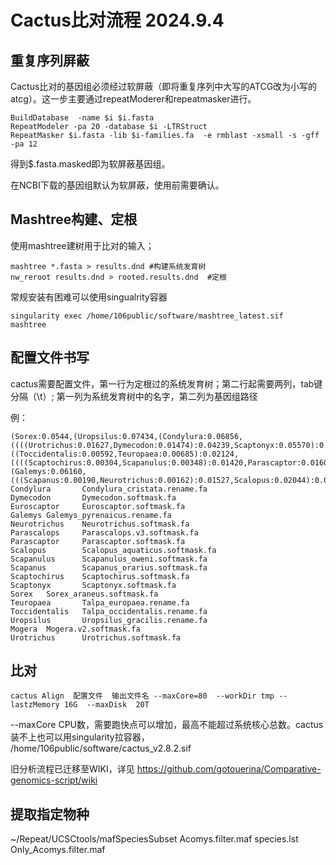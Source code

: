 # Cactus比对流程 2024.9.4

## 重复序列屏蔽
Cactus比对的基因组必须经过软屏蔽（即将重复序列中大写的ATCG改为小写的atcg）。这一步主要通过repeatModerer和repeatmasker进行。

    BuildDatabase  -name $i $i.fasta
    RepeatModeler -pa 20 -database $i -LTRStruct
    RepeatMasker $i.fasta -lib $i-families.fa  -e rmblast -xsmall -s -gff -pa 12

得到$.fasta.masked即为软屏蔽基因组。

在NCBI下载的基因组默认为软屏蔽，使用前需要确认。

## Mashtree构建、定根

使用mashtree建树用于比对的输入；

    mashtree *.fasta > results.dnd #构建系统发育树
    nw_reroot results.dnd > rooted.results.dnd  #定根

常规安装有困难可以使用singualrity容器

    singularity exec /home/106public/software/mashtree_latest.sif    mashtree
    

## 配置文件书写

cactus需要配置文件，第一行为定根过的系统发育树；第二行起需要两列，tab键分隔（\t）; 第一列为系统发育树中的名字，第二列为基因组路径

例：

    (Sorex:0.0544,(Uropsilus:0.07434,(Condylura:0.06856,((((Urotrichus:0.01627,Dymecodon:0.01474):0.04239,Scaptonyx:0.05570):0.00322,((Toccidentalis:0.00592,Teuropaea:0.00685):0.02124,((((Scaptochirus:0.00304,Scapanulus:0.00348):0.01420,Parascaptor:0.01605):0.00210,Euroscaptor:0.01915):0.00302,Mogera:0.02491):0.00933):0.02453):0.00061,(Galemys:0.06160,(((Scapanus:0.00190,Neurotrichus:0.00162):0.01527,Scalopus:0.02044):0.01619,Parascalops:0.03749):0.02099):0.00061):0.00092):0.01560):0.0544);
    Condylura       Condylura_cristata.rename.fa
    Dymecodon       Dymecodon.softmask.fa
    Euroscaptor     Euroscaptor.softmask.fa
    Galemys Galemys_pyrenaicus.rename.fa
    Neurotrichus    Neurotrichus.softmask.fa
    Parascalops     Parascalops.v3.softmask.fa
    Parascaptor     Parascaptor.softmask.fa
    Scalopus        Scalopus_aquaticus.softmask.fa
    Scapanulus      Scapanulus_oweni.softmask.fa
    Scapanus        Scapanus_orarius.softmask.fa
    Scaptochirus    Scaptochirus.softmask.fa  
    Scaptonyx       Scaptonyx.softmask.fa
    Sorex   Sorex_araneus.softmask.fa
    Teuropaea       Talpa_europaea.rename.fa
    Toccidentalis   Talpa_occidentalis.rename.fa
    Uropsilus       Uropsilus_gracilis.rename.fa
    Mogera  Mogera.v2.softmask.fa
    Urotrichus      Urotrichus.softmask.fa



    

## 比对

    cactus Align  配置文件  输出文件名 --maxCore=80  --workDir tmp --lastzMemory 16G  --maxDisk  20T

--maxCore CPU数，需要跑快点可以增加，最高不能超过系统核心总数。cactus装不上也可以用singularity拉容器， /home/106public/software/cactus_v2.8.2.sif



旧分析流程已迁移至WIKI，详见 https://github.com/gotouerina/Comparative-genomics-script/wiki

## 提取指定物种

 ~/Repeat/UCSCtools/mafSpeciesSubset Acomys.filter.maf species.lst Only_Acomys.filter.maf 






                



